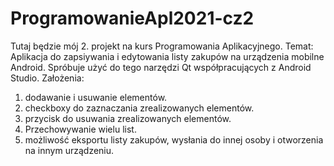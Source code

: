 # ProgramowanieApl2021-cz2 
Tutaj będzie mój 2. projekt na kurs Programowania Aplikacyjnego. 
Temat: Aplikacja do zapsiywania i edytowania listy zakupów na urządzenia mobilne Android. 
Spróbuje użyć do tego narzędzi Qt współpracujących z Android Studio. 
Założenia: 
1) dodawanie i usuwanie elementów. 
2) checkboxy do zaznaczania zrealizowanych elementów. 
3) przycisk do usuwania zrealizowanych elementów. 
4) Przechowywanie wielu list. 
5) możliwość eksportu listy zakupów, wysłania do innej osoby i otworzenia na innym urządzeniu. 
